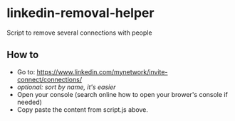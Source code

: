 # linkedin-removal-helper
Script to remove several connections with people

## How to

- Go to: https://www.linkedin.com/mynetwork/invite-connect/connections/
- _optional: sort by name, it's easier_
- Open your console (search online how to open your brower's console if needed)
- Copy paste the content from script.js above.
